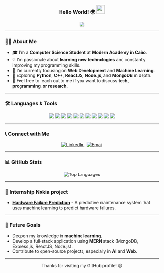 

<h3 align="center">
  Hello World! 🌍
  <img src="https://media.giphy.com/media/hvRJCLFzcasrR4ia7z/giphy.gif" width="28">
</h3>

<p align="center">
  <a href="https://github.com/DenverCoder1/readme-typing-svg">
    <img src="https://readme-typing-svg.herokuapp.com/?lines=Hello+there!+I+am+Abdulrhman;Senior+Computer+Science+Student;Welcome+to+my+GitHub!&font=Fira%20Code&center=true&width=440&height=45&color=f75c7e&vCenter=true&size=22">
  </a>
</p>

---

### 👨‍💻 About Me

- 🎓 I'm a **Computer Science Student** at **Modern Academy in Cairo**.
- 💡 I'm passionate about **learning new technologies** and constantly improving my programming skills.
- 🔭 I'm currently focusing on **Web Development** and **Machine Learning**.
- 🌱 Exploring **Python**, **C++**, **ReactJS**, **Node.js**, and **MongoDB** in depth.
- 💬 Feel free to reach out to me if you want to discuss **tech, programming, or research**.

---

### 🛠️ Languages & Tools

<p align="center">
  <img src="https://img.shields.io/badge/HTML-E34F26?style=for-the-badge&logo=html5&logoColor=white" />
  <img src="https://img.shields.io/badge/CSS-1572B6?style=for-the-badge&logo=css3&logoColor=white" />
  <img src="https://img.shields.io/badge/Python-3776AB?style=for-the-badge&logo=python&logoColor=white" />
  <img src="https://img.shields.io/badge/Java-007396?style=for-the-badge&logo=java&logoColor=white" />
  <img src="https://img.shields.io/badge/C++-00599C?style=for-the-badge&logo=c%2B%2B&logoColor=white" />
  <img src="https://img.shields.io/badge/React-61DAFB?style=for-the-badge&logo=react&logoColor=black" />
  <img src="https://img.shields.io/badge/Node.js-339933?style=for-the-badge&logo=nodedotjs&logoColor=white" />
  <img src="https://img.shields.io/badge/MongoDB-47A248?style=for-the-badge&logo=mongodb&logoColor=white" />
  <img src="https://img.shields.io/badge/Git-F05032?style=for-the-badge&logo=git&logoColor=white" />
  <img src="https://img.shields.io/badge/GitHub-181717?style=for-the-badge&logo=github&logoColor=white" />
  <img src="https://img.shields.io/badge/VS%20Code-007ACC?style=for-the-badge&logo=visual%20studio%20code&logoColor=white" />
</p>

---

### 📞 Connect with Me

<p align="center">
  <a href="https://www.linkedin.com/in/abdulrhmanr91/" target="_blank">
    <img src="https://img.shields.io/badge/LinkedIn-0A66C2?style=for-the-badge&logo=linkedin&logoColor=white" alt="LinkedIn">
  </a>
  &nbsp;
  <a href="mailto:abdulrhmanr.hussien@gmail.com" target="_blank">
    <img src="https://img.shields.io/badge/Email-D14836?style=for-the-badge&logo=gmail&logoColor=white" alt="Email">
  </a>
</p>

---
### 📊 GitHub Stats

<p align="center">
  <img src="https://github-readme-stats.vercel.app/api/top-langs/?username=AbdulrhmanR91&layout=compact&theme=radical" alt="Top Languages" />
</p>

---
### 🚀  Internship Nokia project
- [**Hardware Failure Prediction**](https://github.com/AbdulrhmanR91/Machine-predictive-maintenance) - A predictive maintenance system that uses machine learning to predict hardware failures.
---

### 🎯 Future Goals

- Deepen my knowledge in **machine learning**.
- Develop a full-stack application using **MERN** stack (MongoDB, Express.js, ReactJS, Node.js).
- Contribute to open-source projects, especially in **AI** and **Web**.
---

<p align="center">
  Thanks for visiting my GitHub profile! 😄
</p>

